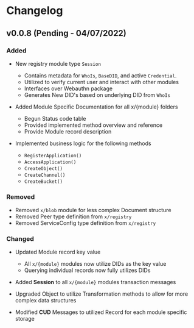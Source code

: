# Changelog

## v0.0.8 (Pending - 04/07/2022)

### Added

- New registry module type `Session`

  - Contains metadata for `WhoIs`, `BaseDID`, and active `Credential`.
  - Utilized to verify current user and interact with other modules
  - Interfaces over Webauthn package
  - Generates New DID's based on underlying DID from `WhoIs`

- Added Module Specific Documentation for all x/{module} folders

  - Begun Status code table
  - Provided implemented method overview and reference
  - Provide Module record description

- Implemented business logic for the following methods

  - `RegisterApplication()`
  - `AccessApplication()`
  - `CreateObject()`
  - `CreateChannel()`
  - `CreateBucket()`

### Removed

- Removed `x/blob` module for less complex Document structure
- Removed Peer type definition from `x/registry`
- Removed ServiceConfig type definition from `x/registry`

### Changed

- Updated Module record key value

  - All `x/{module}` modules now utilize DIDs as the key value
  - Querying individual records now fully utilizes DIDs

- Added **Session** to all `x/{module}` modules transaction messages
- Upgraded Object to utilize Transformation methods to allow for more complex data structures
- Modified **CUD** Messages to utilized Record for each module specific storage
